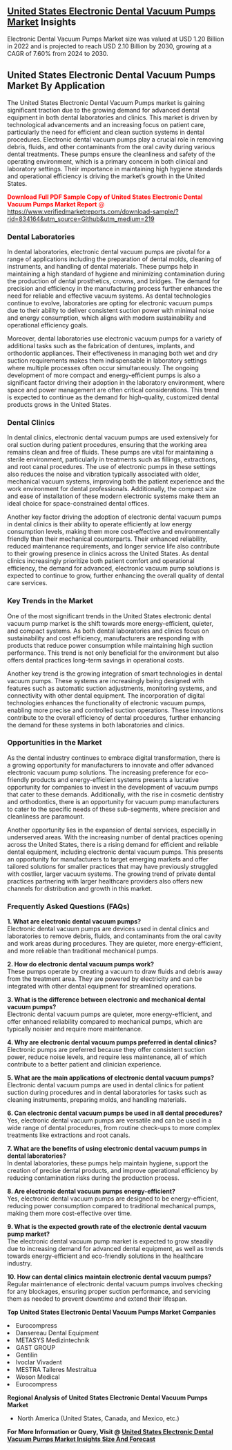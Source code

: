 <h2><a href="https://www.verifiedmarketreports.com/download-sample/?rid=834164&amp;utm_source=Github&amp;utm_medium=219" target="_blank">United States Electronic Dental Vacuum Pumps Market</a> Insights</h2><p>Electronic Dental Vacuum Pumps Market size was valued at USD 1.20 Billion in 2022 and is projected to reach USD 2.10 Billion by 2030, growing at a CAGR of 7.60% from 2024 to 2030.</p><p><h2>United States Electronic Dental Vacuum Pumps Market By Application</h2> <p>The United States Electronic Dental Vacuum Pumps market is gaining significant traction due to the growing demand for advanced dental equipment in both dental laboratories and clinics. This market is driven by technological advancements and an increasing focus on patient care, particularly the need for efficient and clean suction systems in dental procedures. Electronic dental vacuum pumps play a crucial role in removing debris, fluids, and other contaminants from the oral cavity during various dental treatments. These pumps ensure the cleanliness and safety of the operating environment, which is a primary concern in both clinical and laboratory settings. Their importance in maintaining high hygiene standards and operational efficiency is driving the market’s growth in the United States.</p> <p><p><span class=""><span style="color: #ff0000;"><strong>Download Full PDF Sample Copy of United States Electronic Dental Vacuum Pumps Market Report</strong> @ </span><a href="https://www.verifiedmarketreports.com/download-sample/?rid=834164&amp;utm_source=Github&amp;utm_medium=219" target="_blank">https://www.verifiedmarketreports.com/download-sample/?rid=834164&amp;utm_source=Github&amp;utm_medium=219</a></span></p></p> <h3>Dental Laboratories</h3> <p>In dental laboratories, electronic dental vacuum pumps are pivotal for a range of applications including the preparation of dental molds, cleaning of instruments, and handling of dental materials. These pumps help in maintaining a high standard of hygiene and minimizing contamination during the production of dental prosthetics, crowns, and bridges. The demand for precision and efficiency in the manufacturing process further enhances the need for reliable and effective vacuum systems. As dental technologies continue to evolve, laboratories are opting for electronic vacuum pumps due to their ability to deliver consistent suction power with minimal noise and energy consumption, which aligns with modern sustainability and operational efficiency goals.</p> <p>Moreover, dental laboratories use electronic vacuum pumps for a variety of additional tasks such as the fabrication of dentures, implants, and orthodontic appliances. Their effectiveness in managing both wet and dry suction requirements makes them indispensable in laboratory settings where multiple processes often occur simultaneously. The ongoing development of more compact and energy-efficient pumps is also a significant factor driving their adoption in the laboratory environment, where space and power management are often critical considerations. This trend is expected to continue as the demand for high-quality, customized dental products grows in the United States.</p> <h3>Dental Clinics</h3> <p>In dental clinics, electronic dental vacuum pumps are used extensively for oral suction during patient procedures, ensuring that the working area remains clean and free of fluids. These pumps are vital for maintaining a sterile environment, particularly in treatments such as fillings, extractions, and root canal procedures. The use of electronic pumps in these settings also reduces the noise and vibration typically associated with older, mechanical vacuum systems, improving both the patient experience and the work environment for dental professionals. Additionally, the compact size and ease of installation of these modern electronic systems make them an ideal choice for space-constrained dental offices.</p> <p>Another key factor driving the adoption of electronic dental vacuum pumps in dental clinics is their ability to operate efficiently at low energy consumption levels, making them more cost-effective and environmentally friendly than their mechanical counterparts. Their enhanced reliability, reduced maintenance requirements, and longer service life also contribute to their growing presence in clinics across the United States. As dental clinics increasingly prioritize both patient comfort and operational efficiency, the demand for advanced, electronic vacuum pump solutions is expected to continue to grow, further enhancing the overall quality of dental care services.</p> <h3>Key Trends in the Market</h3> <p>One of the most significant trends in the United States electronic dental vacuum pump market is the shift towards more energy-efficient, quieter, and compact systems. As both dental laboratories and clinics focus on sustainability and cost efficiency, manufacturers are responding with products that reduce power consumption while maintaining high suction performance. This trend is not only beneficial for the environment but also offers dental practices long-term savings in operational costs.</p> <p>Another key trend is the growing integration of smart technologies in dental vacuum pumps. These systems are increasingly being designed with features such as automatic suction adjustments, monitoring systems, and connectivity with other dental equipment. The incorporation of digital technologies enhances the functionality of electronic vacuum pumps, enabling more precise and controlled suction operations. These innovations contribute to the overall efficiency of dental procedures, further enhancing the demand for these systems in both laboratories and clinics.</p> <h3>Opportunities in the Market</h3> <p>As the dental industry continues to embrace digital transformation, there is a growing opportunity for manufacturers to innovate and offer advanced electronic vacuum pump solutions. The increasing preference for eco-friendly products and energy-efficient systems presents a lucrative opportunity for companies to invest in the development of vacuum pumps that cater to these demands. Additionally, with the rise in cosmetic dentistry and orthodontics, there is an opportunity for vacuum pump manufacturers to cater to the specific needs of these sub-segments, where precision and cleanliness are paramount.</p> <p>Another opportunity lies in the expansion of dental services, especially in underserved areas. With the increasing number of dental practices opening across the United States, there is a rising demand for efficient and reliable dental equipment, including electronic dental vacuum pumps. This presents an opportunity for manufacturers to target emerging markets and offer tailored solutions for smaller practices that may have previously struggled with costlier, larger vacuum systems. The growing trend of private dental practices partnering with larger healthcare providers also offers new channels for distribution and growth in this market.</p> <h3>Frequently Asked Questions (FAQs)</h3> <p><strong>1. What are electronic dental vacuum pumps?</strong><br>Electronic dental vacuum pumps are devices used in dental clinics and laboratories to remove debris, fluids, and contaminants from the oral cavity and work areas during procedures. They are quieter, more energy-efficient, and more reliable than traditional mechanical pumps.</p> <p><strong>2. How do electronic dental vacuum pumps work?</strong><br>These pumps operate by creating a vacuum to draw fluids and debris away from the treatment area. They are powered by electricity and can be integrated with other dental equipment for streamlined operations.</p> <p><strong>3. What is the difference between electronic and mechanical dental vacuum pumps?</strong><br>Electronic dental vacuum pumps are quieter, more energy-efficient, and offer enhanced reliability compared to mechanical pumps, which are typically noisier and require more maintenance.</p> <p><strong>4. Why are electronic dental vacuum pumps preferred in dental clinics?</strong><br>Electronic pumps are preferred because they offer consistent suction power, reduce noise levels, and require less maintenance, all of which contribute to a better patient and clinician experience.</p> <p><strong>5. What are the main applications of electronic dental vacuum pumps?</strong><br>Electronic dental vacuum pumps are used in dental clinics for patient suction during procedures and in dental laboratories for tasks such as cleaning instruments, preparing molds, and handling materials.</p> <p><strong>6. Can electronic dental vacuum pumps be used in all dental procedures?</strong><br>Yes, electronic dental vacuum pumps are versatile and can be used in a wide range of dental procedures, from routine check-ups to more complex treatments like extractions and root canals.</p> <p><strong>7. What are the benefits of using electronic dental vacuum pumps in dental laboratories?</strong><br>In dental laboratories, these pumps help maintain hygiene, support the creation of precise dental products, and improve operational efficiency by reducing contamination risks during the production process.</p> <p><strong>8. Are electronic dental vacuum pumps energy-efficient?</strong><br>Yes, electronic dental vacuum pumps are designed to be energy-efficient, reducing power consumption compared to traditional mechanical pumps, making them more cost-effective over time.</p> <p><strong>9. What is the expected growth rate of the electronic dental vacuum pump market?</strong><br>The electronic dental vacuum pump market is expected to grow steadily due to increasing demand for advanced dental equipment, as well as trends towards energy-efficient and eco-friendly solutions in the healthcare industry.</p> <p><strong>10. How can dental clinics maintain electronic dental vacuum pumps?</strong><br>Regular maintenance of electronic dental vacuum pumps involves checking for any blockages, ensuring proper suction performance, and servicing them as needed to prevent downtime and extend their lifespan.</p> </p><p><strong>Top United States Electronic Dental Vacuum Pumps Market Companies</strong></p><div data-test-id=""><p><li>Eurocompress</li><li> Dansereau Dental Equipment</li><li> METASYS Medizintechnik</li><li> GAST GROUP</li><li> Gentilin</li><li> Ivoclar Vivadent</li><li> MESTRA Talleres Mestraitua</li><li> Woson Medical</li><li> Eurocompress</li></p><div><strong>Regional Analysis of&nbsp;United States Electronic Dental Vacuum Pumps Market</strong></div><ul><li dir="ltr"><p dir="ltr">North America&nbsp;(United States, Canada, and Mexico, etc.)</p></li></ul><p><strong>For More Information or Query, Visit @&nbsp;</strong><strong><a href="https://www.verifiedmarketreports.com/product/electronic-dental-vacuum-pumps-market/?utm_source=Github&amp;utm_medium=219" target="_blank">United States Electronic Dental Vacuum Pumps Market Insights Size And Forecast</a></strong></p></div>
